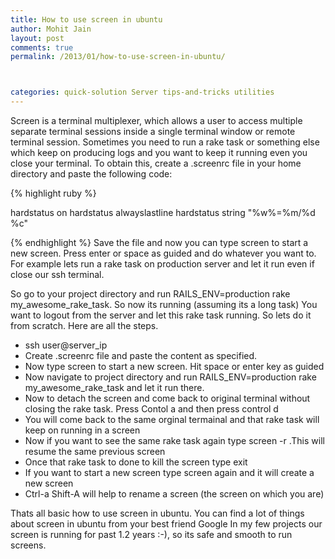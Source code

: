 ```yaml
---
title: How to use screen in ubuntu
author: Mohit Jain
layout: post
comments: true
permalink: /2013/01/how-to-use-screen-in-ubuntu/



categories: quick-solution Server tips-and-tricks utilities
---
```


Screen is a terminal multiplexer, which allows a user to access multiple separate terminal sessions inside a single terminal window or remote terminal session. Sometimes you need to run a rake task or something else which keep on producing logs and you want to keep it running even you close your terminal. To obtain this, create a .screenrc file in your home directory and paste the following code:

{% highlight ruby %}

hardstatus on
hardstatus alwayslastline
hardstatus string "%w%=%m/%d %c"

{% endhighlight %}
Save the file and now you can type screen to start a new screen. Press enter or space as guided and do whatever you want to. For example lets run a rake task on production server and let it run even if close our ssh terminal.

So go to your project directory and run RAILS\_ENV=production rake my\_awesome\_rake\_task. So now its running (assuming its a long task) You want to logout from the server and let this rake task running. So lets do it from scratch. Here are all the steps.


*   ssh user@server_ip
*   Create .screenrc file and paste the content as specified.
*   Now type screen to start a new screen. Hit space or enter key as guided
*   Now navigate to project directory and run RAILS\_ENV=production rake my\_awesome\_rake\_task and let it run there.
*   Now to detach the screen and come back to original terminal without closing the rake task. Press Contol a and then press control d
*   You will come back to the same orginal termainal and that rake task will keep on running in a screen
*   Now if you want to see the same rake task again type screen -r .This will resume the same previous screen
*   Once that rake task to done to kill the screen type exit
*   If you want to start a new screen type screen again and it will create a new screen
*   Ctrl-a Shift-A will help to rename a screen (the screen on which you are)

Thats all basic how to use screen in ubuntu. You can find a lot of things about screen in ubuntu from your best friend Google
In my few projects our screen is running for past 1.2 years :-), so its safe and smooth to run screens.
